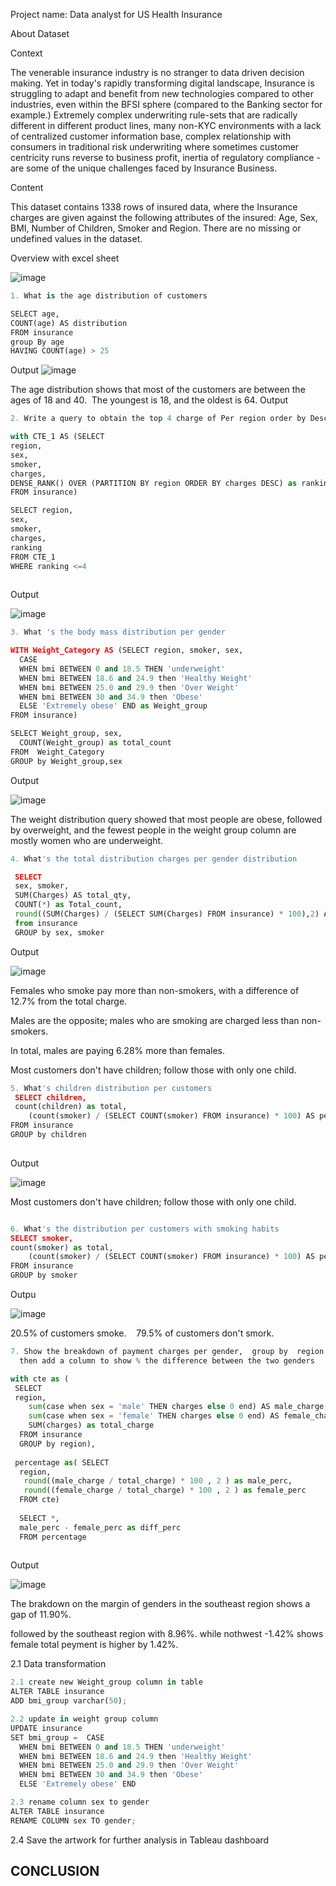 Project name: Data analyst for US Health Insurance 

About Dataset

Context

The venerable insurance industry is no stranger to data driven decision making. Yet in today's rapidly transforming digital landscape, Insurance is struggling to adapt and benefit from new technologies compared to other industries, even within the BFSI sphere (compared to the Banking sector for example.) Extremely complex underwriting rule-sets that are radically different in different product lines, many non-KYC environments with a lack of centralized customer information base, complex relationship with consumers in traditional risk underwriting where sometimes customer centricity runs reverse to business profit, inertia of regulatory compliance - are some of the unique challenges faced by Insurance Business.

Content

This dataset contains 1338 rows of insured data, where the Insurance charges are given against the following attributes of the insured: Age, Sex, BMI, Number of Children, Smoker and Region. There are no missing or undefined values in the dataset.

Overview with excel sheet


![image](https://github.com/JoshuaKab/SQL-Queries/assets/135429439/a5e46920-0792-4ed0-a948-a229d5a0ce71)


```python
1. What is the age distribution of customers

SELECT age,
COUNT(age) AS distribution
FROM insurance
group By age
HAVING COUNT(age) > 25


```
Output
![image](https://github.com/JoshuaKab/SQL-Queries/assets/135429439/c26cf0d5-a881-4a3f-b665-abf2e5c1f88a)

The age distribution shows that most of the customers are between the ages of 18 and 40. 
The youngest is 18, and the oldest is 64.
Output

```python
2. Write a query to obtain the top 4 charge of Per region order by Descending. 

with CTE_1 AS (SELECT
region, 
sex,
smoker,
charges,
DENSE_RANK() OVER (PARTITION BY region ORDER BY charges DESC) as ranking
FROM insurance)

SELECT region, 
sex,
smoker,
charges,
ranking
FROM CTE_1
WHERE ranking <=4
  

```
Output

![image](https://github.com/JoshuaKab/SQL-Queries/assets/135429439/0c379fcc-e1b3-408c-8fc0-da6a3891d3fc)


```python
3. What 's the body mass distribution per gender

WITH Weight_Category AS (SELECT region, smoker, sex,
  CASE 
  WHEN bmi BETWEEN 0 and 18.5 THEN 'underweight'
  WHEN bmi BETWEEN 18.6 and 24.9 then 'Healthy Weight'
  WHEN bmi BETWEEN 25.0 and 29.9 then 'Over Weight'
  WHEN bmi BETWEEN 30 and 34.9 then 'Obese'
  ELSE 'Extremely obese' END as Weight_group
FROM insurance)

SELECT Weight_group, sex,
  COUNT(Weight_group) as total_count
FROM  Weight_Category
GROUP by Weight_group,sex

```

Output


![image](https://github.com/JoshuaKab/SQL-Queries/assets/135429439/0026ce39-be11-4c8e-b170-f21d27902dbb)


The weight distribution query showed that most people are obese, followed by overweight, and the fewest people in the weight group column are mostly women who are underweight.

```python
4. What's the total distribution charges per gender distribution

 SELECT
 sex, smoker,
 SUM(Charges) AS total_qty, 
 COUNT(*) as Total_count,
 round((SUM(Charges) / (SELECT SUM(Charges) FROM insurance) * 100),2) AS percentage
 from insurance
 GROUP by sex, smoker

```
		

Output


![image](https://github.com/JoshuaKab/SQL-Queries/assets/135429439/4acdea6a-165c-4382-895c-881b1a7edcc9)

Females who smoke pay more than non-smokers, with a difference of 12.7% from the total charge.

Males are the opposite; males who are smoking are charged less than non-smokers.

In total, males are paying 6.28% more than females. 

Most customers don't have children; follow those with only one child.


```python
5. What's children distribution per customers
 SELECT children,
 count(children) as total,
    (count(smoker) / (SELECT COUNT(smoker) FROM insurance) * 100) AS percentage
FROM insurance
GROUP by children
    

```
Output

![image](https://github.com/JoshuaKab/SQL-Queries/assets/135429439/d75d0d18-5529-4d5b-ab84-3828f843ca60)

  Most customers don't have children; follow those with only one child.

```python

6. What's the distribution per customers with smoking habits
SELECT smoker,
count(smoker) as total,
    (count(smoker) / (SELECT COUNT(smoker) FROM insurance) * 100) AS percentage
FROM insurance
GROUP by smoker

```
Outpu

![image](https://github.com/JoshuaKab/SQL-Queries/assets/135429439/3c627f9c-0124-4285-87ce-b023fed0e1a5)

20.5% of customers smoke. 
 
79.5% of customers don't smork.

```python
7. Show the breakdown of payment charges per gender,  group by  region and round 2 decimal  in percentage 
  then add a column to show % the difference between the two genders

with cte as (
 SELECT
 region, 
    sum(case when sex = 'male' THEN charges else 0 end) AS male_charge,
	sum(case when sex = 'female' THEN charges else 0 end) AS female_charge,
	SUM(charges) as total_charge
  FROM insurance
  GROUP by region),
  
 percentage as( SELECT
  region,
   round((male_charge / total_charge) * 100 , 2 ) as male_perc,
   round((female_charge / total_charge) * 100 , 2 ) as female_perc
  FROM cte)
  
  SELECT *,
  male_perc - female_perc as diff_perc
  FROM percentage
  

```
Output

![image](https://github.com/JoshuaKab/SQL-Queries/assets/135429439/6563b40c-9d01-4996-8148-2d8e1e462096)

The brakdown on the margin of genders in the southeast region shows a gap of 11.90%. 

followed by the southeast region with 8.96%. while nothwest -1.42% shows female total peyment is higher by 1.42%.

2.1 Data transformation

```python
2.1 create new Weight_group column in table
ALTER TABLE insurance
ADD bmi_group varchar(50);

2.2 update in weight group column
UPDATE insurance
SET bmi_group =  CASE 
  WHEN bmi BETWEEN 0 and 18.5 THEN 'underweight'
  WHEN bmi BETWEEN 18.6 and 24.9 then 'Healthy Weight'
  WHEN bmi BETWEEN 25.0 and 29.9 then 'Over Weight'
  WHEN bmi BETWEEN 30 and 34.9 then 'Obese'
  ELSE 'Extremely obese' END

2.3 rename column sex to gender 
ALTER TABLE insurance 
RENAME COLUMN sex TO gender;


```

2.4 Save the artwork for further analysis in Tableau dashboard

CONCLUSION
--

